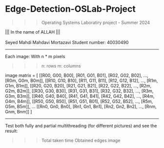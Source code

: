 ﻿# Edge-Detection-OSLab-Project
>>> Operating Systems Laboratiry project - Summer 2024

||| In the name of ALLAH ||| <br />    
Seyed Mahdi Mahdavi Mortazavi 
Student number: 40030490

---------------------------------------------------------------------------

Each image:
With n * m pixels 
>>> n: rows
>>> m: columns 

image matrix = [
[[R00, G00, B00], [R01, G01, B01], [R02, G02, B02], ..., [R0m, G0m, B0m]],
[[R10, G10, B10], [R11, G11, B11], [R12, G12, B12], ..., [R1m, G1m, B1m]],
[[R20, G20, B20], [R21, G21, B21], [R22, G22, B22], ..., [R2m, G2m, B2m]],
[[R30, G30, B30], [R31, G31, B31], [R32, G32, B32], ..., [R3m, G3m, B3m]],
[[R40, G40, B40], [R41, G41, B41], [R42, G42, B42], ..., [R4m, G4m, B4m]],
[[R50, G50, B50], [R51, G51, B01], [R52, G52, B52], ..., [R5m, G5m, B5m]],
...
[[Rn0, Gn0, Bn0], [Rn1, Gn1, Bn1], [Rn2, Gn2, Bn2], ..., [Rnm, Gnm, Bnm]]
]

---------------------------------------------------------------------------

Test both fully and partial multithreading (for different pictures) and see the result:
>>> Total taken time
>>> Obtained edges image
